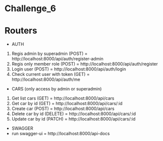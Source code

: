 # Challenge_6

# Routers

- AUTH

1. Regis admin by superadmin (POST) = http://localhost:8000/api/auth/register-admin
2. Regis only member role (POST) = http://localhost:8000/api/auth/register
3. Login user (POST) = http://localhost:8000/api/auth/login
4. Check current user with token (GET) = http://localhost:8000/api/auth/me

- CARS (only access by admin or superadmin)

1. Get list cars (GET) = http://localhost:8000/api/cars
2. Get car by id (GET) = http://localhost:8000/api/cars/:id
3. Create car (POST) = http://localhost:8000/api/cars
4. Delete car by id (DELETE) = http://localhost:8000/api/cars/:id
5. Update car by id (PATCH) = http://localhost:8000/api/cars/:id

- SWAGGER
- run swagger-ui = http://localhost:8000/api-docs
<!-- - USERS (only access by superadmin)

1. Get list users (GET) = http://localhost:8000/api/users
2. Get user by id (GET) = http://localhost:8000/api/users/:id
3. Create user (POST) = http://localhost:8000/api/users
4. Delete user by id (DELETE) = http://localhost:8000/api/users/:id
5. Update user by id (PATCH) = http://localhost:8000/api/users/:id -->
